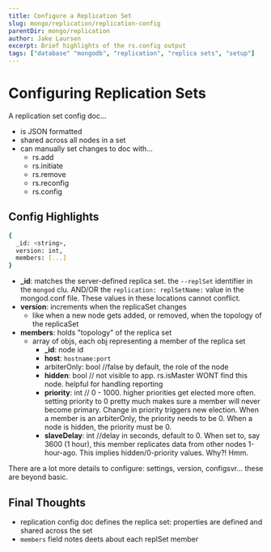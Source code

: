 ```yaml
---
title: Configure a Replication Set
slug: mongo/replication/replication-config
parentDir: mongo/replication
author: Jake Laursen
excerpt: Brief highlights of the rs.config output
tags: ["database" "mongodb", "replication", "replica sets", "setup"]
---
```


# Configuring Replication Sets

A replication set config doc...

- is JSON formatted
- shared across all nodes in a set
- can manually set changes to doc with...
  - rs.add
  - rs.initiate
  - rs.remove
  - rs.reconfig
  - rs.config

## Config Highlights

```bash
{
  _id: <string>,
  version: int,
  members: [...]
}
```

- **\_id**: matches the server-defined replica set. the `--replSet` identifier in the `mongod` clu. AND/OR the `replication: replSetName:` value in the mongod.conf file. These values in these locations cannot conflict.
- **version**: increments when the replicaSet changes
  - like when a new node gets added, or removed, when the topology of the replicaSet
- **members**: holds "topology" of the replica set
  - array of objs, each obj representing a member of the replica set
    - **\_id**: node id
    - **host**: `hostname:port`
    - arbiterOnly: bool //false by default, the role of the node
    - **hidden**: bool // not visible to app. rs.isMaster WONT find this node. helpful for handling reporting
    - **priority**: int // 0 - 1000. higher priorities get elected more often. setting priority to 0 pretty much makes sure a member will never become primary. Change in priority triggers new election. When a member is an arbiterOnly, the priority needs to be 0. When a node is hidden, the priority must be 0.
    - **slaveDelay**: int //delay in seconds, default to 0. When set to, say 3600 (1 hour), this member replicates data from other nodes 1-hour-ago. This implies hidden/0-priority values. Why?! Hmm.

There are a lot more details to configure: settings, version, configsvr... these are beyond basic.

## Final Thoughts

- replication config doc defines the replica set: properties are defined and shared across the set
- `members` field notes deets about each replSet member
